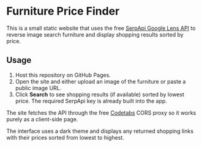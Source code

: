 # Furniture Price Finder

This is a small static website that uses the free [SerpApi Google Lens API](https://serpapi.com/google-lens-api) to reverse image search furniture and display shopping results sorted by price.

## Usage
1. Host this repository on GitHub Pages.
2. Open the site and either upload an image of the furniture or paste a public image URL.
3. Click **Search** to see shopping results (if available) sorted by lowest price.
   The required SerpApi key is already built into the app.

The site fetches the API through the free [Codetabs](https://api.codetabs.com) CORS proxy so it works purely as a client-side page.

The interface uses a dark theme and displays any returned shopping links with their prices sorted from lowest to highest.
